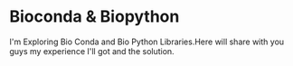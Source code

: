 # Bioconda & Biopython
I'm Exploring Bio Conda and Bio Python Libraries.Here will share with you guys my experience I'll got and the solution.
